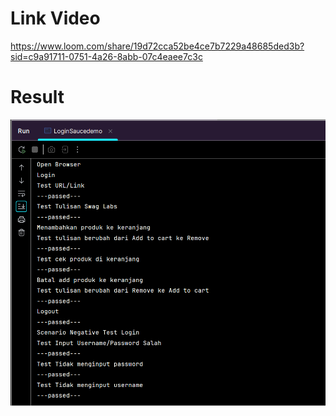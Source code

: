 # Link Video
https://www.loom.com/share/19d72cca52be4ce7b7229a48685ded3b?sid=c9a91711-0751-4a26-8abb-07c4eaee7c3c
# Result
![alt text](Result.png)